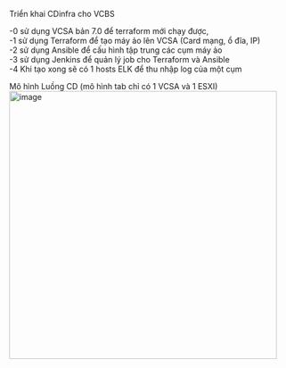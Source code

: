 Triển khai CDinfra cho VCBS  

-0 sử dụng VCSA bản 7.0 để terraform mới chạy được,  
-1 sử dụng Terraform để tạo máy ảo lên VCSA (Card mạng, ổ đĩa, IP)  
-2 sử dụng Ansible để cấu hình tập trung các cụm máy ảo  
-3 sử dụng Jenkins để quản lý job cho Terraform và Ansible  
-4 Khi tạo xong sẽ có 1 hosts ELK để thu nhập log của một cụm  

Mô hình Luồng CD (mô hình tab chỉ có 1 VCSA và 1 ESXI)
<img width="480" alt="image" src="https://github.com/Tung-1991/cd_infraVCBS/assets/63487060/eac432e7-583d-4dfd-9834-636ba2657f8c">


